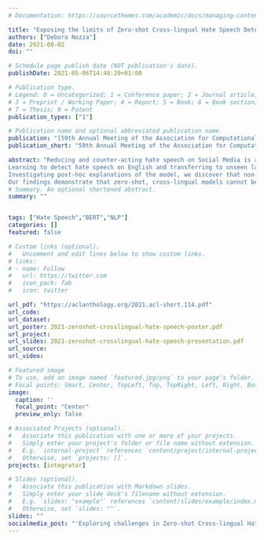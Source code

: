 ```yaml
---
# Documentation: https://sourcethemes.com/academic/docs/managing-content/

title: "Exposing the limits of Zero-shot Cross-lingual Hate Speech Detection"
authors: ["Debora Nozza"]
date: 2021-08-02
doi: ""

# Schedule page publish date (NOT publication's date).
publishDate: 2021-05-06T14:48:20+01:00

# Publication type.
# Legend: 0 = Uncategorized; 1 = Conference paper; 2 = Journal article;
# 3 = Preprint / Working Paper; 4 = Report; 5 = Book; 6 = Book section;
# 7 = Thesis; 8 = Patent
publication_types: ["1"]

# Publication name and optional abbreviated publication name.
publication: "[59th Annual Meeting of the Association for Computational Linguistics](https://2021.aclweb.org/calls/papers/)"
publication_short: "59th Annual Meeting of the Association for Computational Linguistics"

abstract: "Reducing and counter-acting hate speech on Social Media is a significant concern. Most of the proposed automatic methods are conducted exclusively on English and very few consistently labeled, non-English resources have been proposed.
Learning to detect hate speech on English and transferring to unseen languages seems an immediate solution. This work is the first to shed light on the limits of this zero-shot, cross-lingual transfer learning framework for hate speech detection. We use benchmark data sets in English, Italian, and Spanish to detect hate speech towards immigrants and women.
Investigating post-hoc explanations of the model, we discover that non-hateful, language-specific taboo interjections are misinterpreted as signals of hate speech.
Our findings demonstrate that zero-shot, cross-lingual models cannot be used as they are, but need to be carefully designed."
# Summary. An optional shortened abstract.
summary: ""


tags: ["Hate Speech","BERT","NLP"]
categories: []
featured: false

# Custom links (optional).
#   Uncomment and edit lines below to show custom links.
# links:
# - name: Follow
#   url: https://twitter.com
#   icon_pack: fab
#   icon: twitter

url_pdf: "https://aclanthology.org/2021.acl-short.114.pdf"
url_code:
url_dataset:
url_poster: 2021-zeroshot-crosslingual-hate-speech-poster.pdf
url_project:
url_slides: 2021-zeroshot-crosslingual-hate-speech-presentation.pdf
url_source:
url_video:

# Featured image
# To use, add an image named `featured.jpg/png` to your page's folder.
# Focal points: Smart, Center, TopLeft, Top, TopRight, Left, Right, BottomLeft, Bottom, BottomRight.
image:
  caption: ''
  focal_point: "Center"
  preview_only: false

# Associated Projects (optional).
#   Associate this publication with one or more of your projects.
#   Simply enter your project's folder or file name without extension.
#   E.g. `internal-project` references `content/project/internal-project/index.md`.
#   Otherwise, set `projects: []`.
projects: [integrator]

# Slides (optional).
#   Associate this publication with Markdown slides.
#   Simply enter your slide deck's filename without extension.
#   E.g. `slides: "example"` references `content/slides/example/index.md`.
#   Otherwise, set `slides: ""`.
slides: ""
socialmedia_post: "'Exploring challenges in Zero-shot Cross-lingual Hate Speech Detection, {@debora} (2021) reveals how current models may inaccurately label non-hateful, language-specific interjections as hate speech signals.'"
---
```

